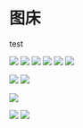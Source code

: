 # 图床

test

![](./imgs/group/2-free-group.jpg)
![](./imgs/group/python-office.jpg)
![](./imgs/group/0816.jpg)
![](./imgs/group/ai-group.jpg)
![](./imgs/group/chat.jpg)
![](./imgs/group/python-office-qr.jpg)

<!-- ![](img\python-office.jpg) -->
![](./imgs/wechat/1v1.jpg)
![](./imgs/wechat/qr-code.jpg)

<!-- ads -->
![](./imgs/ads/fuli.jpg)

<!-- logo -->
![](./imgs/logo/icon2.jpg)
![](./imgs/logo/github-nav.jpg)


